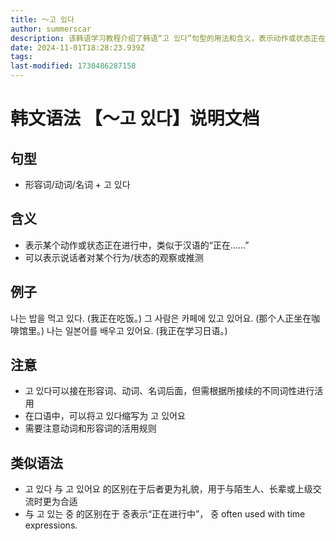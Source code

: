 ```yaml
---
title: 〜고 있다
author: summerscar
description: 该韩语学习教程介绍了韩语“고 있다”句型的用法和含义，表示动作或状态正在进行，可用于观察或推测。透过例句和注意事项，帮助学习者了解活用规则，以及与其他类似语法的区别。
date: 2024-11-01T18:28:23.939Z
tags:
last-modified: 1730486287158
---
```


# 韩文语法 【〜고 있다】说明文档

## 句型
- 形容词/动词/名词 + 고 있다

## 含义
- 表示某个动作或状态正在进行中，类似于汉语的“正在……”
- 可以表示说话者对某个行为/状态的观察或推测

## 例子
<Speak>나는 밥을 먹고 있다.</Speak> (我正在吃饭。)
<Speak>그 사람은 카페에 있고 있어요.</Speak> (那个人正坐在咖啡馆里。)
<Speak>나는 일본어를 배우고 있어요.</Speak> (我正在学习日语。)

## 注意
- 고 있다可以接在形容词、动词、名词后面，但需根据所接续的不同词性进行活用
- 在口语中，可以将고 있다缩写为 고 있어요
- 需要注意动词和形容词的活用规则

## 类似语法
- 고 있다 与 고 있어요 的区别在于后者更为礼貌，用于与陌生人、长辈或上级交流时更为合适
- 与 고 있는 중 的区别在于 중表示“正在进行中”， 중 often used with time expressions.